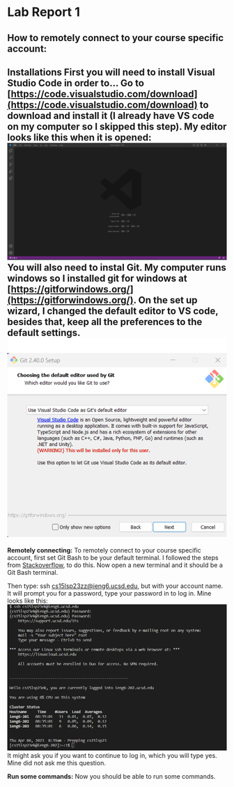 # Lab Report 1
## How to remotely connect to your course specific account:
**Installations**
First you will need to install Visual Studio Code in order to... Go to [https://code.visualstudio.com/download](https://code.visualstudio.com/download) to download and install it (I already have VS code on my computer so I skipped this step).
My editor looks like this when it is opened:
![Image](VScodeSC.png)
You will also need to instal Git. My computer runs windows so I installed git for windows at [https://gitforwindows.org/](https://gitforwindows.org/).
On the set up wizard, I changed the default editor to VS code, besides that, keep all the preferences to the default settings.
![Image](GitInstall.png)
---
**Remotely connecting:**
To remotely connect to your course specific account, first set Git Bash to be your default terminal. I followed the steps from [Stackoverflow](https://stackoverflow.com/a/50527994), to do this.
Now open a new terminal and it should be a Git Bash terminal.

Then type: ssh cs15lsp23zz@ieng6.ucsd.edu, but with your account name. It will prompt you for a password, type your password in to log in. Mine looks like this:
![Image](terminalSC1.png)
It might ask you if you want to continue to log in, which you will type yes. Mine did not ask me this question.

**Run some commands:**
Now you should be able to run some commands.
